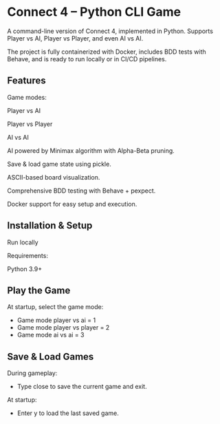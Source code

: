 # Connect 4 – Python CLI Game

A command-line version of Connect 4, implemented in Python.
Supports Player vs AI, Player vs Player, and even AI vs AI.

The project is fully containerized with Docker, includes BDD tests with Behave, and is ready to run locally or in CI/CD pipelines.

## Features

Game modes:

 Player vs AI

 Player vs Player

 AI vs AI

AI powered by Minimax algorithm with Alpha-Beta pruning.

Save & load game state using pickle.

ASCII-based board visualization.

Comprehensive BDD testing with Behave + pexpect.

Docker support for easy setup and execution.

## Installation & Setup
Run locally

Requirements:

Python 3.9+

## Play the Game
At startup, select the game mode:

- Game mode player vs ai = 1
- Game mode player vs player = 2
- Game mode ai vs ai = 3

## Save & Load Games

During gameplay:
- Type close to save the current game and exit.

At startup:
- Enter y to load the last saved game.
